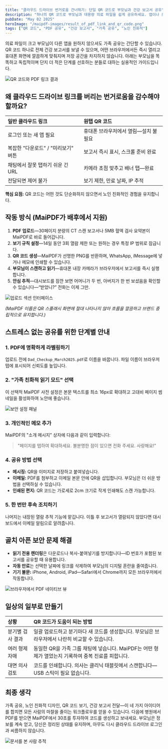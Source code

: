```yaml
---
title: "클라우드 드라이브 번거로움 건너뛰기: 단일 QR 코드로 부모님과 건강 보고서 공유"
description: "하나의 QR 코드로 부모님과 대용량 의료 파일을 쉽게 공유하세요. 앱이나 로그인 없이 브라우저에서 즉시 액세스할 수 있습니다."
pubDate: "May 02 2025"
heroImage: "/maipdf-images/result_of_pdf_link_and_qr_code.png"
tags: ["QR 코드", "PDF 공유", "건강 보고서", "가족 공유", "노인 친화적"]
---
```


의료 파일이 크고 부모님이 다른 앱을 원하지 않으셔도 가족 공유는 간단할 수 있습니다. QR 코드 하나로 전체 건강 보고서를 보낼 수 있으며, 어떤 브라우저에서든 즉시 열리고 휴대폰 화면에 깔끔하게 맞춰지며 저장 공간을 차지하지 않습니다. 아래는 부모님을 똑똑하고 독립적이며 단지 더 적은 단계를 선호하는 분들로 대하는 실용적인 가이드입니다.

![QR 코드와 PDF 링크 결과](/maipdf-images/result_of_pdf_link_and_qr_code.png)

## 왜 클라우드 드라이브 링크를 버리는 번거로움을 감수해야 할까요?

| 일반 클라우드 링크                     | 원탭 QR 코드                             |
| :-------------------------------------- | :------------------------------------------ |
| 로그인 또는 새 앱 필요           | 휴대폰 브라우저에서 열림—설치 불필요    |
| 복잡한 "다운로드" / "미리보기" 버튼 | 보고서 즉시 표시, 스크롤 준비 완료   |
| 채팅에서 잘못 탭하기 쉬운 긴 URL       | 카메라 초점 맞추고 배너 탭—완료         |
| 전달되면 제어 불가             | 보기 제한, 만료 날짜, IP 추적      |

**핵심 요점:** QR 코드는 어떤 것도 단순화하지 않으면서 노인 친화적인 경험을 유지합니다.

## 작동 방식 (MaiPDF가 배후에서 지원)

1.  **PDF 업로드**—30페이지 분량의 CT 스캔 보고서나 5MB 혈액 검사 요약본이 MaiPDF로 바로 들어갑니다.
2.  **보기 규칙 설정**—14일 동안 3회 열람 제한 또는 원하는 경우 특정 IP 범위로 잠급니다.
3.  **QR 코드 생성**—MaiPDF가 선명한 PNG를 반환하며, WhatsApp, iMessage에 넣거나 메모에 인쇄할 수 있습니다.
4.  **부모님이 스캔하고 읽기**—휴대폰 내장 카메라가 브라우저에서 보고서를 즉시 실행합니다.
5.  **안심 추적**—대시보드를 잠깐 보면 어머니가 두 번, 아버지가 한 번 보셨음을 확인할 수 있습니다—“받았니?” 전화는 이제 그만.

![업로드 섹션 인터페이스](/maipdf-images/upload_section.png)

*(MaiPDF 이름은 QR 스플래시 화면에 절대 나타나지 않아 흐름을 깔끔하고 브랜드 중립적으로 유지합니다.)*

## 스트레스 없는 공유를 위한 단계별 안내

### 1. PDF에 명확하게 라벨링하기
업로드 전에 `Dad_Checkup_March2025.pdf`로 이름을 바꿉니다. 파일 이름이 브라우저 탭에 표시되어 신뢰도를 높입니다.

### 2. "가족 친화적 읽기 모드" 선택
이 선택적 MaiPDF 사전 설정은 본문 텍스트를 최소 16px로 확대하고 고대비 페이지 썸네일을 활성화하여 노안에 좋습니다.

![보안 설정 패널](/maipdf-images/security_setting.png)

### 3. 개인적인 메모 추가
MaiPDF의 "소개 메시지" 상자에 다음과 같이 입력합니다:

> "페이지를 탭하여 확대하세요. 불분명한 점이 있으면 전화 주세요. 사랑해요!"

### 4. 공유 방법 선택

*   **메시징:** QR을 이미지로 저장하고 붙여넣습니다.
*   **이메일:** PDF를 첨부하고 이메일 본문 안에 QR을 삽입합니다. 부모님은 더 쉬운 방법을 선택하실 수 있습니다.
*   **인쇄된 편지:** QR 코드는 가로세로 2cm 크기로 작게 인쇄해도 스캔 가능합니다.

### 5. 한 번만 후속 조치하기
나머지는 내장된 열람 추적 기능에 맡깁니다. 이틀 후 보고서가 열람되지 않았다면 대시보드에서 이메일 알림으로 알려줍니다.

## 골치 아픈 보안 문제 해결

*   **읽기 전용 렌더링**은 다운로드나 복사-붙여넣기를 방지합니다—ID 번호가 포함된 보고서를 공유할 때 유용합니다.
*   **자동 만료**는 선택한 날짜에 링크를 삭제하여 부모님의 디지털 혼란을 줄여줍니다.
*   **기기 불문:** iPhone, Android, iPad—Safari에서 Chrome까지 모든 브라우저에서 작동합니다.

![브라우저에서 PDF 네이티브 뷰](/maipdf-images/pdf_native_view_on_ui.png)

## 일상의 일부로 만들기

| 상황               | QR 코드가 도움이 되는 방법                                                                                                |
| :---------------------- | :--------------------------------------------------------------------------------------------------------------- |
| 분기별 검사 결과   | 일괄 업로드하고 분기마다 새 코드를 생성합니다. 부모님은 브라우저에서 나란히 비교할 수 있습니다.             |
| 여러 형제자매       | 동일한 QR을 가족 그룹 채팅에 넣습니다. MaiPDF는 어떤 형제가 열었는지 기록하여 중복 진료를 피합니다. |
| 대면 의사 검토 | 코드를 인쇄합니다. 의사는 클리닉 태블릿에서 스캔합니다—USB 스틱이 필요 없습니다.                                  |

## 최종 생각

가족 공유, 노인 친화적 디자인, QR 코드 보기, 건강 보고서 전달—이 네 가지 아이디어를 합치면 모든 사람의 마찰을 줄이는 워크플로우를 얻을 수 있습니다. 다음에 병원에서 PDF를 받으면 MaiPDF에서 30초를 투자하여 코드를 생성하고 보내세요. 부모님은 정보를 계속 얻고, 당신은 정리된 상태를 유지하며, 아무도 다시 클라우드 드라이브 로그인과 씨름하지 않습니다.

![문서를 본 사람 추적](/maipdf-images/check_pdf_open_result.png)

